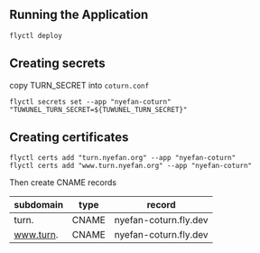 ## Running the Application

```shell
flyctl deploy
```

## Creating secrets

copy TURN_SECRET into `coturn.conf`
```shell
flyctl secrets set --app "nyefan-coturn" "TUWUNEL_TURN_SECRET=${TUWUNEL_TURN_SECRET}"
```

## Creating certificates
```shell
flyctl certs add "turn.nyefan.org" --app "nyefan-coturn"
flyctl certs add "www.turn.nyefan.org" --app "nyefan-coturn"
```
 Then create CNAME records
 
| subdomain   | type  | record                |
|-------------|-------|-----------------------|
| turn.       | CNAME | nyefan-coturn.fly.dev |
| www.turn.   | CNAME | nyefan-coturn.fly.dev |


